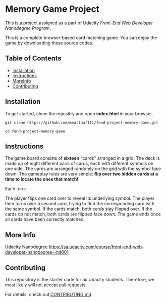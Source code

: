# Memory Game Project
This is a project assigned as a part of Udacity _Front-End Web Developer Nanodegree Program_.

This is a complete browser-based card matching game.
You can enjoy the game by downloading these source codes.

## Table of Contents

* [Installation](#installation)
* [Instructions](#instructions)
* [MoreInfo](#moreinfo)
* [Contributing](#contributing)

## Installation

To get started, clone the repositry and open **index.html** in your browser.

`git clone https://github.com/meatloaf111/fend-project-memory-game.git`

`cd fend-project-memory-game`

## Instructions

The game board consists of **sixteen** "cards" arranged in a grid. The deck is made up of eight different pairs of cards, each with different symbols on one side. The cards are arranged randomly on the grid with the symbol face down. The gameplay rules are very simple: **flip over two hidden cards at a time to locate the ones that match!**

Each turn:

The player flips one card over to reveal its underlying symbol.
The player then turns over a second card, trying to find the corresponding card with the same symbol.
If the cards match, both cards stay flipped over.
If the cards do not match, both cards are flipped face down.
The game ends once all cards have been correctly matched.

## More Info

Udacity Nanodegree
https://sa.udacity.com/course/front-end-web-developer-nanodegree--nd001

## Contributing

This repository is the starter code for _all_ Udacity students. Therefore, we most likely will not accept pull requests.

For details, check out [CONTRIBUTING.md](CONTRIBUTING.md).
